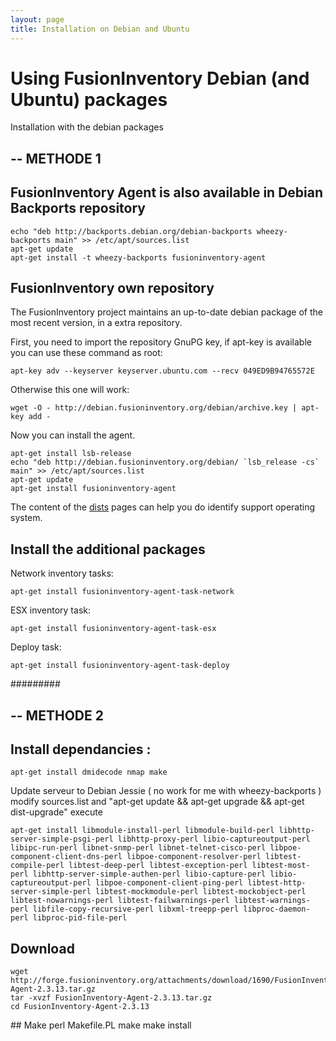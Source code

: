```yaml
---
layout: page
title: Installation on Debian and Ubuntu
---
```


# Using FusionInventory Debian (and Ubuntu) packages

Installation with the debian packages

## -- METHODE 1

## FusionInventory Agent is also available in Debian Backports repository

    echo "deb http://backports.debian.org/debian-backports wheezy-backports main" >> /etc/apt/sources.list
    apt-get update
    apt-get install -t wheezy-backports fusioninventory-agent

## FusionInventory own repository

The FusionInventory project maintains an up-to-date debian package of the most recent version, in a extra repository.

First, you need to import the repository GnuPG key, if apt-key is available you can use these command as root:

    apt-key adv --keyserver keyserver.ubuntu.com --recv 049ED9B94765572E

Otherwise this one will work:

    wget -O - http://debian.fusioninventory.org/debian/archive.key | apt-key add -

Now you can install the agent.

    apt-get install lsb-release
    echo "deb http://debian.fusioninventory.org/debian/ `lsb_release -cs` main" >> /etc/apt/sources.list
    apt-get update
    apt-get install fusioninventory-agent

The content of the [dists](http://debian.fusioninventory.org/debian/dists/) pages can help you do identify support operating system.

## Install the additional packages

Network inventory tasks:

    apt-get install fusioninventory-agent-task-network

ESX inventory task:

    apt-get install fusioninventory-agent-task-esx

Deploy task:

    apt-get install fusioninventory-agent-task-deploy


#########

## -- METHODE 2


## Install dependancies :   

    apt-get install dmidecode nmap make


Update serveur to Debian Jessie ( no work for me with wheezy-backports )
modify sources.list and "apt-get update && apt-get upgrade && apt-get dist-upgrade" execute





    apt-get install libmodule-install-perl libmodule-build-perl libhttp-server-simple-psgi-perl libhttp-proxy-perl libio-captureoutput-perl libipc-run-perl libnet-snmp-perl libnet-telnet-cisco-perl libpoe-component-client-dns-perl libpoe-component-resolver-perl libtest-compile-perl libtest-deep-perl libtest-exception-perl libtest-most-perl libhttp-server-simple-authen-perl libio-capture-perl libio-captureoutput-perl libpoe-component-client-ping-perl libtest-http-server-simple-perl libtest-mockmodule-perl libtest-mockobject-perl libtest-nowarnings-perl libtest-failwarnings-perl libtest-warnings-perl libfile-copy-recursive-perl libxml-treepp-perl libproc-daemon-perl libproc-pid-file-perl

## Download

    wget http://forge.fusioninventory.org/attachments/download/1690/FusionInventory-Agent-2.3.13.tar.gz
    tar -xvzf FusionInventory-Agent-2.3.13.tar.gz
    cd FusionInventory-Agent-2.3.13


## Make
    perl Makefile.PL
    make
    make install

